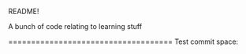 README!

A bunch of code relating to learning stuff

====================================
Test commit space:


